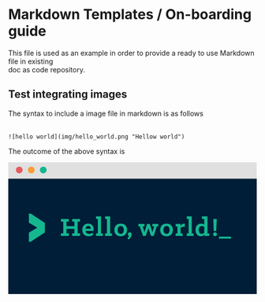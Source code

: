 [comment]: <> (Replace # Markdown Templates / On-boarding guide by the title as per the need. This is the main title of the document)

# Markdown Templates / On-boarding guide

This file is used as an example in order to provide a ready to use Markdown file in existing \
doc as code repository.

[comment]: <> (Replace ## Test integrating images by the subtitle as per the need. This is the sub section of the document)

## Test integrating images

The syntax to include a image file in markdown is as follows

```console

![hello world](img/hello_world.png "Hellow world")
```

The outcome of the above syntax is

![hello world](img/hello_world.png "Hellow world")